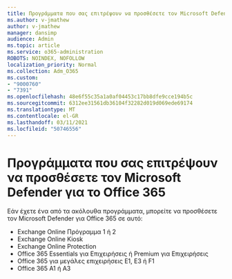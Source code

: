```yaml
---
title: Προγράμματα που σας επιτρέψουν να προσθέσετε τον Microsoft Defender για το Office 365
ms.author: v-jmathew
author: v-jmathew
manager: dansimp
audience: Admin
ms.topic: article
ms.service: o365-administration
ROBOTS: NOINDEX, NOFOLLOW
localization_priority: Normal
ms.collection: Adm_O365
ms.custom:
- "9000760"
- "7391"
ms.openlocfilehash: 48e6f55c35a1a0af04453c17bb8dfe9cce194b5c
ms.sourcegitcommit: 6312ee31561db36104f32282d019d069ede69174
ms.translationtype: MT
ms.contentlocale: el-GR
ms.lasthandoff: 03/11/2021
ms.locfileid: "50746556"
---
```

# <a name="plans-that-let-you-add-microsoft-defender-for-office-365"></a>Προγράμματα που σας επιτρέψουν να προσθέσετε τον Microsoft Defender για το Office 365

Εάν έχετε ένα από τα ακόλουθα προγράμματα, μπορείτε να προσθέσετε τον Microsoft Defender για Office 365 σε αυτό:

- Exchange Online Πρόγραμμα 1 ή 2
- Exchange Online Kiosk
- Exchange Online Protection
- Office 365 Essentials για Επιχειρήσεις ή Premium για Επιχειρήσεις
- Office 365 για μεγάλες επιχειρήσεις E1, E3 ή F1
- Office 365 A1 ή A3
